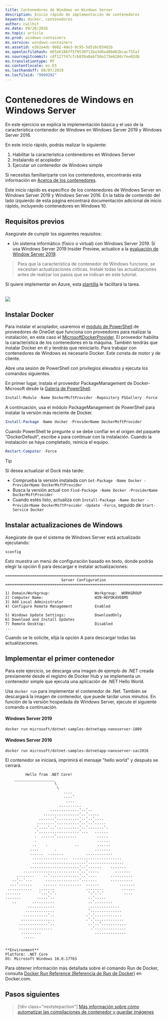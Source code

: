 ```yaml
---
title: Contenedores de Windows en Windows Server
description: Inicio rápido de implementación de contenedores
keywords: docker, contenedores
author: cwilhit
ms.date: 09/26/2016
ms.topic: article
ms.prod: windows-containers
ms.service: windows-containers
ms.assetid: e3b2a4dc-9082-4de3-9c95-5d516c03482b
ms.openlocfilehash: 665e6186ff5f9530f12ba3d0a400d82bcac755a7
ms.sourcegitcommit: cdf127747cfcb839a8abf50a173e628dcfee02db
ms.translationtype: MT
ms.contentlocale: es-ES
ms.lasthandoff: 08/07/2019
ms.locfileid: "9999202"
---
```

# <a name="windows-containers-on-windows-server"></a>Contenedores de Windows en Windows Server

En este ejercicio se explica la implementación básica y el uso de la característica contenedor de Windows en Windows Server 2019 y Windows Server 2016.

En este inicio rápido, podrás realizar lo siguiente:

1. Habilitar la característica contenedores en Windows Server
2. Instalando el acoplador
3. Ejecutar un contenedor de Windows simple

Si necesitas familiarizarte con los contenedores, encontrarás esta información en [Acerca de los contenedores](../about/index.md).

Este inicio rápido es específico de los contenedores de Windows Server en Windows Server 2019 y Windows Server 2016. En la tabla de contenido del lado izquierdo de esta página encontrará documentación adicional de inicio rápido, incluyendo contenedores en Windows 10.

## <a name="prerequisites"></a>Requisitos previos

Asegúrate de cumplir los siguientes requisitos:
- Un sistema informático (físico o virtual) con Windows Server 2019. Si usa Windows Server 2019 Insider Preview, actualice a la [evaluación de Window Server 2019](https://www.microsoft.com/evalcenter/evaluate-windows-server-2019 ).

> Para que la característica de contenedor de Windows funcione, se necesitan actualizaciones críticas. Instale todas las actualizaciones antes de realizar los pasos que se indican en este tutorial.

Si quiere implementar en Azure, esta [plantilla](https://github.com/Microsoft/Virtualization-Documentation/tree/master/windows-server-container-tools/containers-azure-template) le facilitará la tarea.

<br/>
<a href="https://portal.azure.com/#create/Microsoft.Template/uri/https%3A%2F%2Fraw.githubusercontent.com%2FMicrosoft%2FVirtualization-Documentation%2Flive%2Fwindows-server-container-tools%2Fcontainers-azure-template%2Fazuredeploy.json" target="_blank">
    <img src="https://azuredeploy.net/deploybutton.png"/>
</a>


## <a name="install-docker"></a>Instalar Docker

Para instalar el acoplador, usaremos el [módulo de PowerShell](https://github.com/oneget/oneget) de proveedores de OneGet que funciona con proveedores para realizar la instalación, en este caso el [MicrosoftDockerProvider](https://github.com/OneGet/MicrosoftDockerProvider). El proveedor habilita la característica de los contenedores en la máquina. También tendrás que instalar Docker en él y tendrás que reiniciarlo. Para trabajar con contenedores de Windows es necesario Docker. Este consta de motor y de cliente.

Abre una sesión de PowerShell con privilegios elevados y ejecuta los comandos siguientes.

En primer lugar, instala el proveedor PackageManagement de Docker-Microsoft desde la [Galería de PowerShell](https://www.powershellgallery.com/packages/DockerMsftProvider).

```powershell
Install-Module -Name DockerMsftProvider -Repository PSGallery -Force
```

A continuación, usa el módulo PackageManagement de PowerShell para instalar la versión más reciente de Docker.

```powershell
Install-Package -Name docker -ProviderName DockerMsftProvider
```

Cuando PowerShell te pregunte si se debe confiar en el origen del paquete "DockerDefault", escribe `A` para continuar con la instalación. Cuando la instalación se haya completado, reinicia el equipo.

```powershell
Restart-Computer -Force
```

> [!TIP]
> Si desea actualizar el Dock más tarde:
>  - Comprueba la versión instalada con `Get-Package -Name Docker -ProviderName DockerMsftProvider`
>  - Busca la versión actual con `Find-Package -Name Docker -ProviderName DockerMsftProvider`
>  - Cuando estés listo, actualiza con `Install-Package -Name Docker -ProviderName DockerMsftProvider -Update -Force`, seguido de `Start-Service Docker`

## <a name="install-windows-updates"></a>Instalar actualizaciones de Windows

Asegúrate de que el sistema de Windows Server está actualizado ejecutando:

```console
sconfig
```

Esto muestra un menú de configuración basado en texto, donde podrás elegir la opción 6 para descargar e instalar actualizaciones:

```console
===============================================================================
                         Server Configuration
===============================================================================

1) Domain/Workgroup:                    Workgroup:  WORKGROUP
2) Computer Name:                       WIN-HEFDK4V68M5
3) Add Local Administrator
4) Configure Remote Management          Enabled

5) Windows Update Settings:             DownloadOnly
6) Download and Install Updates
7) Remote Desktop:                      Disabled
...
```

Cuando se te solicite, elija la opción A para descargar todas las actualizaciones.

## <a name="deploy-your-first-container"></a>Implementar el primer contenedor

Para este ejercicio, se descarga una imagen de ejemplo de .NET creada previamente desde el registro de Docker Hub y se implementa un contenedor simple que ejecuta una aplicación de .NET Hello World.  

Usa `docker run` para implementar el contenedor de .Net. También se descargará la imagen de contenedor, que puede tardar unos minutos. En función de la versión hospedada de Windows Server, ejecute el siguiente comando a continuación.

#### <a name="windows-server-2019"></a>Windows Server 2019

```console
docker run microsoft/dotnet-samples:dotnetapp-nanoserver-1809
```

#### <a name="windows-server-2016"></a>Windows Server 2016

```console
docker run microsoft/dotnet-samples:dotnetapp-nanoserver-sac2016
```

El contenedor se iniciará, imprimirá el mensaje "hello world" y después se cerrará.

```console
         Hello from .NET Core!
    __________________
                      \
                       \
                          ....
                          ....'
                           ....
                        ..........
                    .............'..'..
                 ................'..'.....
               .......'..........'..'..'....
              ........'..........'..'..'.....
             .'....'..'..........'..'.......'.
             .'..................'...   ......
             .  ......'.........         .....
             .                           ......
            ..    .            ..        ......
           ....       .                 .......
           ......  .......          ............
            ................  ......................
            ........................'................
           ......................'..'......    .......
        .........................'..'.....       .......
     ........    ..'.............'..'....      ..........
   ..'..'...      ...............'.......      ..........
  ...'......     ...... ..........  ......         .......
 ...........   .......              ........        ......
.......        '...'.'.              '.'.'.'         ....
.......       .....'..               ..'.....
   ..       ..........               ..'........
          ............               ..............
         .............               '..............
        ...........'..              .'.'............
       ...............              .'.'.............
      .............'..               ..'..'...........
      ...............                 .'..............
       .........                        ..............
        .....


**Environment**
Platform: .NET Core
OS: Microsoft Windows 10.0.17763
```

Para obtener información más detallada sobre el comando Run de Docker, consulta [Docker Run Reference (Referencia de Run de Docker)](https://docs.docker.com/engine/reference/run/) en Docker.com.

## <a name="next-steps"></a>Pasos siguientes

> [!div class="nextstepaction"]
> [Más información sobre cómo automatizar las compilaciones de contenedor y guardar imágenes](./quick-start-images.md)
